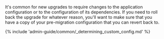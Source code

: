 It's common for new upgrades to require changes to the application configuration or to the configuration of its
dependencies. If you need to roll back the upgrade for whatever reason, you'll want to make sure that you have a
copy of your pre-migration configuration that you can revert back to.

{% include 'admin-guide/common/_determining_custom_config.md' %}
